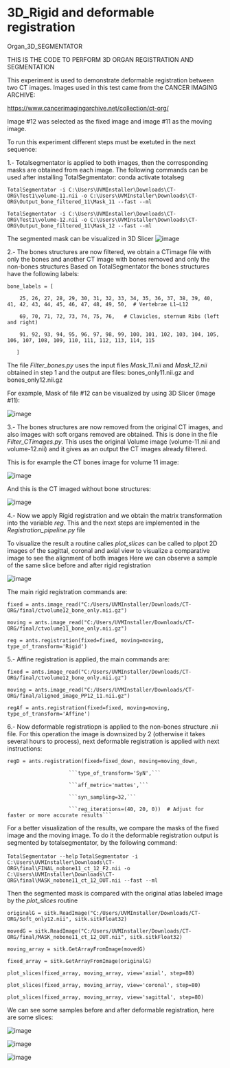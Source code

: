 # 3D_Rigid and deformable registration
Organ_3D_SEGMENTATOR

THIS IS THE CODE TO PERFORM 3D ORGAN REGISTRATION AND SEGMENTATION

This experiment is used to demonstrate deformable registration between two CT images. Images used in this test came from the CANCER IMAGING ARCHIVE:

https://www.cancerimagingarchive.net/collection/ct-org/ 

Image #12 was selected as the fixed image and image #11 as the moving image.

To run this experiment different steps must be exetuted in the next sequence:

1.- Totalsegmentator is applied to both images, then the corresponding masks are obtained from each image. The following commands can be used after installing TotalSegmentator:
conda activate totalseg

```TotalSegmentator -i C:\Users\UVMInstaller\Downloads\CT-ORG\Test1\volume-11.nii -o C:\Users\UVMInstaller\Downloads\CT-ORG\Output_bone_filtered_11\Mask_11 --fast --ml```


```TotalSegmentator -i C:\Users\UVMInstaller\Downloads\CT-ORG\Test1\volume-12.nii -o C:\Users\UVMInstaller\Downloads\CT-ORG\Output_bone_filtered_11\Mask_12 --fast --ml```

The segmented mask can be visualized in 3D Slicer
![image](https://github.com/user-attachments/assets/64ff4842-7886-4277-9e7a-c73526be0bc4)



2.- The bones structures are now filtered, we obtain a CTimage file with only the bones and another CT image with bones removed and only the non-bones structures
Based on TotalSegmentator the bones structures have the following labels:


```bone_labels = [```


```    25, 26, 27, 28, 29, 30, 31, 32, 33, 34, 35, 36, 37, 38, 39, 40, 41, 42, 43, 44, 45, 46, 47, 48, 49, 50,  # Vertebrae L1–L12```

```    69, 70, 71, 72, 73, 74, 75, 76,   # Clavicles, sternum Ribs (left and right)```

```    91, 92, 93, 94, 95, 96, 97, 98, 99, 100, 101, 102, 103, 104, 105, 106, 107, 108, 109, 110, 111, 112, 113, 114, 115```

 ```   ]```

The file *Filter_bones.py* uses the input files *Mask_11.nii* and *Mask_12.nii* obtained in step 1 and the output are files:   bones_only11.nii.gz and bones_only12.nii.gz

For example, Mask of file #12 can be visualized by using 3D Slicer (image #11):

![image](https://github.com/user-attachments/assets/a0b8659c-6901-40bd-a79d-47541dd7a550)


3.-  The bones structures are now removed from the original CT images, and also images with soft organs removed are obtained. This is done in the file *Filter_CTimages.py*. This uses the original Volume image (volume-11.nii and volume-12.nii) and it gives as an output the CT images already filtered. 

This is for example the CT bones image for volume 11 image:

![image](https://github.com/user-attachments/assets/85d74032-46a3-4a03-af0e-ff387cb631b9)

And this is the CT imaged without bone structures:

![image](https://github.com/user-attachments/assets/24619e89-1e52-4537-b330-4ce915cab5ac)


4.- Now we apply Rigid registration and we obtain the matrix transformation into the variable *reg*.  This and the next steps are implemented in the *Registration_pipeline.py* file

To visualize the result a routine calles *plot_slices* can be called to plpot 2D images of the sagittal, coronal and axial view to visualize a comparative image to see the alignment of both images
Here we can observe a sample of the same slice before and after rigid registration

![image](https://github.com/user-attachments/assets/90251872-28d6-4c3c-9674-330113f28462)

The main rigid registration commands are:

```fixed = ants.image_read("C:/Users/UVMInstaller/Downloads/CT-ORG/final/ctvolume12_bone_only.nii.gz")```

```moving = ants.image_read("C:/Users/UVMInstaller/Downloads/CT-ORG/final/ctvolume11_bone_only.nii.gz")```

```reg = ants.registration(fixed=fixed, moving=moving, type_of_transform='Rigid')```





5.- Affine registration is applied, the main commands are:

```fixed = ants.image_read("C:/Users/UVMInstaller/Downloads/CT-ORG/final/ctvolume12_bone_only.nii.gz")```


```moving = ants.image_read("C:/Users/UVMInstaller/Downloads/CT-ORG/final/aligned_image_PP12_11.nii.gz")```

```regAf = ants.registration(fixed=fixed, moving=moving, type_of_transform='Affine')```


6.-  Now deformable registratiopn is applied to the non-bones structure .nii file. For this operation the image is downsized by 2 (otherwise it takes several hours to process), next deformable registration is applied with next instructions:

```regD = ants.registration(fixed=fixed_down, moving=moving_down,```

                        ```type_of_transform='SyN',```
                        
                        ```aff_metric='mattes',```
                        
                        ```syn_sampling=32,```
                        
                        ```reg_iterations=(40, 20, 0))  # Adjust for faster or more accurate results```


For a better visualization of the results, we compare the masks of the fixed image and the moving image. To do it the deformable registration output is segmented by totalsegmentator, by the following command:

```TotalSegmentator --help```
```TotalSegmentator -i C:\Users\UVMInstaller\Downloads\CT-ORG\final\FINAL_nobone11_ct_12_F2.nii -o C:\Users\UVMInstaller\Downloads\CT-ORG\final\MASK_nobone11_ct_12_OUT.nii --fast --ml```

Then the segmented mask is compared with the original atlas labeled image by the *plot_slices* routine


```originalG = sitk.ReadImage("C:/Users/UVMInstaller/Downloads/CT-ORG/Soft_only12.nii", sitk.sitkFloat32)```

```movedG = sitk.ReadImage("C:/Users/UVMInstaller/Downloads/CT-ORG/final/MASK_nobone11_ct_12_OUT.nii", sitk.sitkFloat32)```

```moving_array = sitk.GetArrayFromImage(movedG)```

```fixed_array = sitk.GetArrayFromImage(originalG)```

```plot_slices(fixed_array, moving_array, view='axial', step=80)```

```plot_slices(fixed_array, moving_array, view='coronal', step=80)```

```plot_slices(fixed_array, moving_array, view='sagittal', step=80)```


We can see some samples before and after deformable registration, here are some slices:



![image](https://github.com/user-attachments/assets/735aa17a-2ea2-4ce8-823b-1827f4748f0d)


![image](https://github.com/user-attachments/assets/323102b1-aa08-4a89-bf5c-cee9a5217fcb)


![image](https://github.com/user-attachments/assets/979216d2-5e8c-49e4-bb68-ee0ea45e1cd7)














